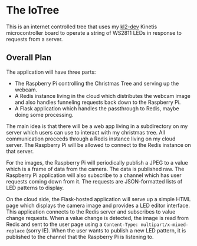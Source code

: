# The IoTree

This is an internet controlled tree that uses my
[kl2-dev](https://github.com/kcuzner/kl2-dev) Kinetis microcontroller board to
operate a string of WS2811 LEDs in response to requests from a server.

## Overall Plan

The application will have three parts:

 - The Raspberry Pi controlling the Christmas Tree and serving up the webcam.
 - A Redis instance living in the cloud which distributes the webcam image and
   also handles funneling requests back down to the Raspberry Pi.
 - A Flask application which handles the passthrough to Redis, maybe doing
   some processing.

The main idea is that there will be a web app living in a subdirectory on my
server which users can use to interact with my christmas tree. All communication
proceeds through a Redis instance living on my cloud server. The Raspberry Pi
will be allowed to connect to the Redis instance on that server.

For the images, the Raspberry Pi will periodically publish a JPEG to a value
which is a frame of data from the camera. The data is published raw. The
Raspberry Pi application will also subscribe to a channel which has user
requests coming down from it. The requests are JSON-formatted lists of LED
patterns to display.

On the cloud side, the Flask-hosted application will serve up a simple HTML page
which displays the camera image and provides a LED editor interface. This
application connects to the Redis server and subscribes to value change
requests. When a value change is detected, the image is read from Redis and sent
to the user page using a `Content-Type: multipart/x-mixed-replace` (sorry IE).
When the user wants to publish a new LED pattern, it is published to the channel
that the Raspberry Pi is listening to.

